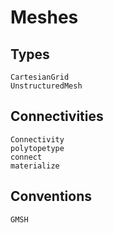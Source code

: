 # Meshes

## Types

```@docs
CartesianGrid
UnstructuredMesh
```

## Connectivities

```@docs
Connectivity
polytopetype
connect
materialize
```

## Conventions

```@docs
GMSH
```
